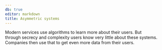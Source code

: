```yaml
---
db: true
editor: markdown
title: Asymmetric systems
---
```


Modern services use algorithms to learn more about their users. But
through secrecy and complexity users know very little about these
systems. Companies then use that to get even more data from their users.
